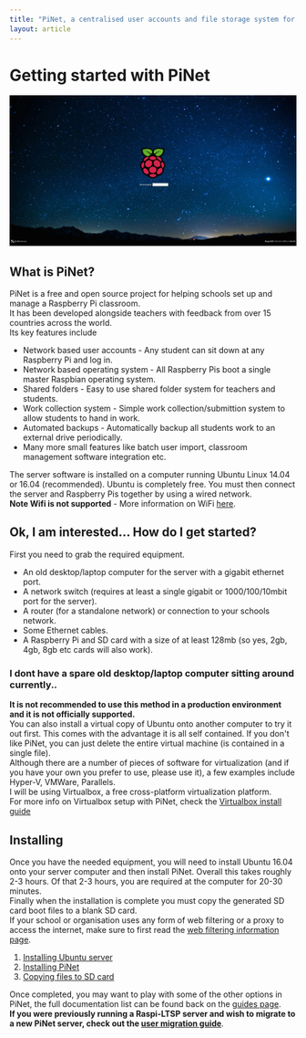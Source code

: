 ```yaml
---
title: "PiNet, a centralised user accounts and file storage system for a Raspberry Pi classroom."
layout: article
---
```


# Getting started with PiNet

![](/assets/images/raspi-login.jpeg)

## What is PiNet?
PiNet is a free and open source project for helping schools set up and manage a Raspberry Pi classroom.   
It has been developed alongside teachers with feedback from over 15 countries across the world.   
Its key features include   
- Network based user accounts - Any student can sit down at any Raspberry Pi and log in.   
- Network based operating system - All Raspberry Pis boot a single master Raspbian operating system.   
- Shared folders - Easy to use shared folder system for teachers and students.    
- Work collection system - Simple work collection/submittion system to allow students to hand in work.   
- Automated backups - Automatically backup all students work to an external drive periodically.   
- Many more small features like batch user import, classroom management software integration etc.     

The server software is installed on a computer running Ubuntu Linux 14.04 or 16.04 (recommended). Ubuntu is completely free. You must then connect the server and Raspberry Pis together by using a wired network.   
**Note Wifi is not supported** - More information on WiFi [here](../faq.html).   
   
## Ok, I am interested... How do I get started?
First you need to grab the required equipment.   
- An old desktop/laptop computer for the server with a gigabit ethernet port.   
- A network switch (requires at least a single gigabit or 1000/100/10mbit port for the server).   
- A router (for a standalone network) or connection to your schools network.   
- Some Ethernet cables.    
- A Raspberry Pi and SD card with a size of at least 128mb (so yes, 2gb, 4gb, 8gb etc cards will also work).   

### I dont have a spare old desktop/laptop computer sitting around currently..    
**It is not recommended to use this method in a production environment and it is not officially supported.**   
You can also install a virtual copy of Ubuntu onto another computer to try it out first. This comes with the advantage it is all self contained. If you don't like PiNet, you can just delete the entire
virtual machine (is contained in a single file).    
Although there are a number of pieces of software for virtualization (and if you have your own you prefer to use, please use it), a few examples include Hyper-V, VMWare, Parallels.    
I will be using Virtualbox, a free cross-platform virtualization platform.   
For more info on Virtualbox setup with PiNet, check the [Virtualbox install guide](virtualbox.html)

Installing
-----------

Once you have the needed equipment, you will need to install Ubuntu 16.04 onto your server computer and then install PiNet.
Overall this takes roughly 2-3 hours. Of that 2-3 hours, you are required at the computer for 20-30 minutes.   
Finally when the installation is complete you must copy the generated SD card boot files to a blank SD card.   
If your school or organisation uses any form of web filtering or a proxy to access the internet, make sure to first read the [web filtering information page](../advanced/web-filtering.html).   

1. [Installing Ubuntu server](installing-ubuntu.html)
1. [Installing PiNet](installing-PiNet.html)
1. [Copying files to SD card](sd-card-copy.html)

Once completed, you may want to play with some of the other options in PiNet, the full documentation list can be found back on the [guides page](../guides.html).   
**If you were previously running a Raspi-LTSP server and wish to migrate to a new PiNet server, check out the [user migration guide](../manage-users/migration.html)**.   
